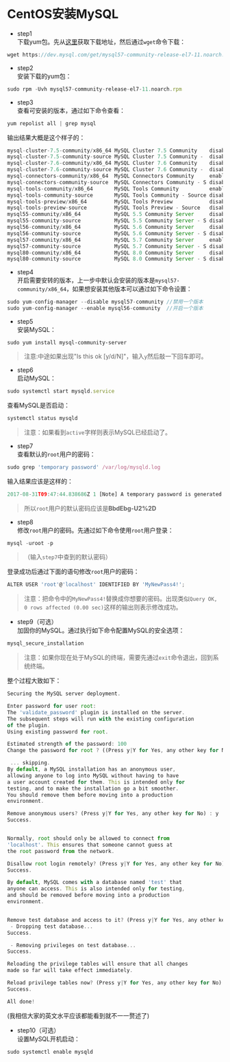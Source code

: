 # CentOS安装MySQL

* step1  
下载yum包。先从[这里](https://dev.mysql.com/downloads/repo/yum/)获取下载地址，然后通过`wget`命令下载：

```js
wget https://dev.mysql.com/get/mysql57-community-release-el7-11.noarch.rpm
```

* step2  
安装下载的yum包：

```js
sudo rpm -Uvh mysql57-community-release-el7-11.noarch.rpm
```

* step3  
查看可安装的版本，通过如下命令查看：

```js
yum repolist all | grep mysql
```

输出结果大概是这个样子的：

```js
mysql-cluster-7.5-community/x86_64 MySQL Cluster 7.5 Community    disabled
mysql-cluster-7.5-community-source MySQL Cluster 7.5 Community -  disabled
mysql-cluster-7.6-community/x86_64 MySQL Cluster 7.6 Community    disabled
mysql-cluster-7.6-community-source MySQL Cluster 7.6 Community -  disabled
mysql-connectors-community/x86_64  MySQL Connectors Community     enabled:    42
mysql-connectors-community-source  MySQL Connectors Community - S disabled
mysql-tools-community/x86_64       MySQL Tools Community          enabled:    51
mysql-tools-community-source       MySQL Tools Community - Source disabled
mysql-tools-preview/x86_64         MySQL Tools Preview            disabled
mysql-tools-preview-source         MySQL Tools Preview - Source   disabled
mysql55-community/x86_64           MySQL 5.5 Community Server     disabled
mysql55-community-source           MySQL 5.5 Community Server - S disabled
mysql56-community/x86_64           MySQL 5.6 Community Server     disabled
mysql56-community-source           MySQL 5.6 Community Server - S disabled
mysql57-community/x86_64           MySQL 5.7 Community Server     enabled:   207
mysql57-community-source           MySQL 5.7 Community Server - S disabled
mysql80-community/x86_64           MySQL 8.0 Community Server     disabled
mysql80-community-source           MySQL 8.0 Community Server - S disabled
```

* step4  
开启需要安转的版本，上一步中默认会安装的版本是`mysql57-community/x86_64`，如果想安装其他版本可以通过如下命令设置：

```js
sudo yum-config-manager --disable mysql57-community	//禁用一个版本
sudo yum-config-manager --enable mysql56-community	//开启一个版本
```

* step5  
安装MySQL：

```
sudo yum install mysql-community-server
```

> 注意:中途如果出现"Is this ok [y/d/N]"，输入`y`然后敲一下回车即可。

* step6  
启动MySQL：

```js
sudo systemctl start mysqld.service
```

查看MySQL是否启动：

```js
systemctl status mysqld
```

> 注意：如果看到`active`字样则表示MySQL已经启动了。

* step7  
查看默认的`root`用户的密码：

```js
sudo grep 'temporary password' /var/log/mysqld.log
```

输入结果应该是这样的：

```js
2017-08-31T09:47:44.838686Z 1 [Note] A temporary password is generated for root@localhost: BbdEbg-U2%2D
```

> 所以`root`用户的默认密码应该是**BbdEbg-U2%2D**

* step8  
修改`root`用户的密码。先通过如下命令使用`root`用户登录：

```js
mysql -uroot -p
```

> （输入`step7`中查到的默认密码）

登录成功后通过下面的语句修改`root`用户的密码：

```js
ALTER USER 'root'@'localhost' IDENTIFIED BY 'MyNewPass4!';
```

> 注意：把命令中的`MyNewPass4!`替换成你想要的密码。出现类似`Query OK, 0 rows affected (0.00 sec)`这样的输出则表示修改成功。

* step9（可选）  
加固你的MySQL。通过执行如下命令配置MySQL的安全选项：

```js
mysql_secure_installation
```

> 注意：如果你现在处于MySQL的终端，需要先通过`exit`命令退出，回到系统终端。

整个过程大致如下：

```js
Securing the MySQL server deployment.

Enter password for user root:
The 'validate_password' plugin is installed on the server.
The subsequent steps will run with the existing configuration
of the plugin.
Using existing password for root.

Estimated strength of the password: 100
Change the password for root ? ((Press y|Y for Yes, any other key for No) :

 ... skipping.
By default, a MySQL installation has an anonymous user,
allowing anyone to log into MySQL without having to have
a user account created for them. This is intended only for
testing, and to make the installation go a bit smoother.
You should remove them before moving into a production
environment.

Remove anonymous users? (Press y|Y for Yes, any other key for No) : y
Success.


Normally, root should only be allowed to connect from
'localhost'. This ensures that someone cannot guess at
the root password from the network.

Disallow root login remotely? (Press y|Y for Yes, any other key for No) : y
Success.

By default, MySQL comes with a database named 'test' that
anyone can access. This is also intended only for testing,
and should be removed before moving into a production
environment.


Remove test database and access to it? (Press y|Y for Yes, any other key for No) : y
 - Dropping test database...
Success.

 - Removing privileges on test database...
Success.

Reloading the privilege tables will ensure that all changes
made so far will take effect immediately.

Reload privilege tables now? (Press y|Y for Yes, any other key for No) : y
Success.

All done!
```

(我相信大家的英文水平应该都能看到就不一一赘述了)

* step10（可选）  
设置MySQL开机启动：

```js
sudo systemctl enable mysqld
```

